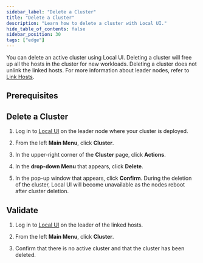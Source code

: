 ```yaml
---
sidebar_label: "Delete a Cluster"
title: "Delete a Cluster"
description: "Learn how to delete a cluster with Local UI."
hide_table_of_contents: false
sidebar_position: 30
tags: ["edge"]
---
```


You can delete an active cluster using Local UI. Deleting a cluster will free up all the hosts in the cluster for new
workloads. Deleting a cluster does not unlink the linked hosts. For more information about leader nodes, refer to
[Link Hosts](./link-hosts.md).

## Prerequisites

## Delete a Cluster

1. Log in to [Local UI](../host-management/access-console.md) on the leader node where your cluster is deployed.

2. From the left **Main Menu**, click **Cluster**.

3. In the upper-right corner of the **Cluster** page, click **Actions**.

4. In the **drop-down Menu** that appears, click **Delete**.

5. In the pop-up window that appears, click **Confirm**. During the deletion of the cluster, Local UI will become
   unavailable as the nodes reboot after cluster deletion.

## Validate

1. Log in to [Local UI](../host-management/access-console.md) on the leader of the linked hosts.

2. From the left **Main Menu**, click **Cluster**.

3. Confirm that there is no active cluster and that the cluster has been deleted.
